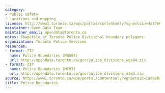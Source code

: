 ```yaml
---
category:
- Public safety
- Locations and mapping
license: http://www1.toronto.ca/wps/portal/contentonly?vgnextoid=4a37e03bb8d1e310VgnVCM10000071d60f89RCRD
maintainer: Open Data Team
maintainer_email: opendata@toronto.ca
notes: Shapefile of Toronto Police Divisional boundary polygons.
organization: Toronto Police Services
resources:
- format: ZIP
  name: Police Boundaries (WGS84)
  url: http://opendata.toronto.ca/gcc/police_divisions_wgs84.zip
- format: ZIP
  name: Police Boundaries (MTM3)
  url: http://opendata.toronto.ca/gcc/police_divisions_mtm3.zip
source: http://www1.toronto.ca/wps/portal/contentonly?vgnextoid=1ad680a8ea4d6410VgnVCM10000071d60f89RCRD&vgnextchannel=1a66e03bb8d1e310VgnVCM10000071d60f89RCRD
title: Police Boundaries
---
```

